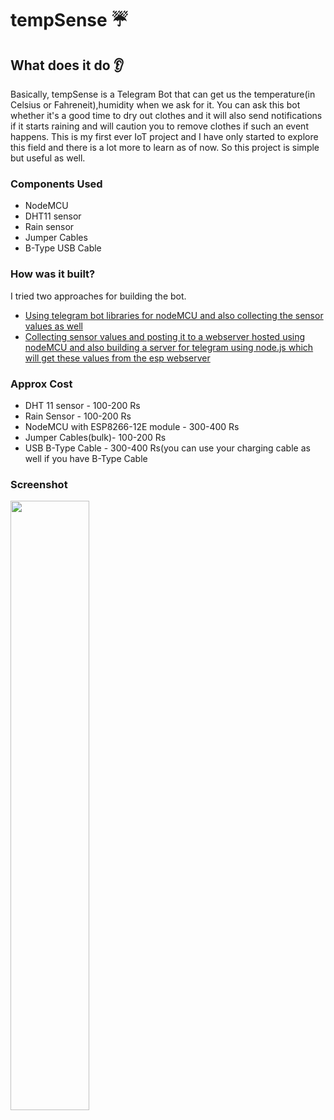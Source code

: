 # tempSense :umbrella:
## What does it do :ear:
Basically, tempSense is a Telegram Bot that can get us the temperature(in Celsius or Fahreneit),humidity when we ask for it. You can ask this bot whether it's a good time to dry out clothes and it will also send notifications if it starts raining and will caution you to remove clothes if such an event happens. This is my first ever IoT project and I have only started to explore this field and there is a lot more to learn as of now. So this project is simple but useful as well.

### Components Used
<ul>
  <li>NodeMCU</li>
  <li>DHT11 sensor</li>
  <li>Rain sensor</li>
  <li>Jumper Cables</li>
  <li>B-Type USB Cable</li>
</ul>
  
### How was it built?
I tried two approaches for building the bot. 
- [Using telegram bot libraries for nodeMCU and also collecting the sensor values as well](https://github.com/lazyCodes7/tempSense/tree/master/t-bot2)
- [Collecting sensor values and posting it to a webserver hosted using nodeMCU and also building a server for telegram using node.js which will get these values from the esp webserver](https://github.com/lazyCodes7/tempSense/tree/master/t-bot1)

<h3>Approx Cost</h3>
  <ul>
  <li>DHT 11 sensor - 100-200 Rs</li>
  <li>Rain Sensor - 100-200 Rs</li>
  <li>NodeMCU with ESP8266-12E module - 300-400 Rs</li>
  <li>Jumper Cables(bulk)- 100-200 Rs</li>
  <li>USB B-Type Cable - 300-400 Rs(you can use your charging cable as well if you have B-Type Cable</li>
  </ul>
<h3>Screenshot</h3>
<img src="https://user-images.githubusercontent.com/53506835/90505384-26194b00-e170-11ea-8c1d-0a05434e9ae7.jpg" width=50%>
